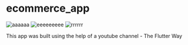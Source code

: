 # ecommerce_app




![aaaaaa](https://user-images.githubusercontent.com/74185121/186984342-cefb48aa-077c-4fbb-9dba-ec450205c57e.png) ![eeeeeeeee](https://user-images.githubusercontent.com/74185121/186984366-318ff1d5-3740-41c0-9d41-9351224ac6fd.png)
![rrrrrr](https://user-images.githubusercontent.com/74185121/186984400-63c9154b-c21c-4410-8e4d-1b2102b0928a.png)



This app was built using the help of a youtube channel - The Flutter Way



